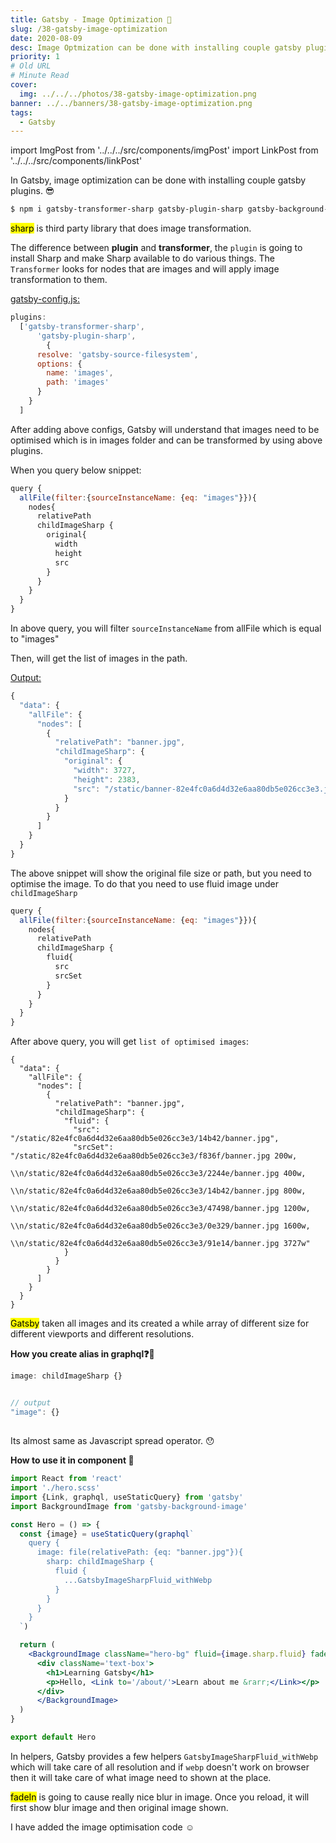 ```yaml
---
title: Gatsby - Image Optimization 🌃
slug: /38-gatsby-image-optimization
date: 2020-08-09
desc: Image Optmization can be done with installing couple gatsby plugins.
priority: 1
# Old URL
# Minute Read
cover:
  img: ../../../photos/38-gatsby-image-optimization.png
banner: ../../banners/38-gatsby-image-optimization.png
tags:
  - Gatsby
---
```


import ImgPost from '../../../src/components/imgPost'
import LinkPost from '../../../src/components/linkPost'

<p><span class='first-letter'>I</span>n Gatsby, image optimization can be done with installing couple gatsby plugins. 😎</p>

```sh
$ npm i gatsby-transformer-sharp gatsby-plugin-sharp gatsby-background-image
```

<p><mark>sharp</mark> is third party library that does image transformation.</p>

The difference between **plugin** and **transformer**, the `plugin` is going to install Sharp and make Sharp available to do various things. The `Transformer` looks for nodes that are images and will apply image transformation to them.

<u>gatsby-config.js:</u>

```js
plugins: 
  ['gatsby-transformer-sharp',
	  'gatsby-plugin-sharp',
		{
      resolve: 'gatsby-source-filesystem',
      options: {
        name: 'images',
        path: 'images'
      }
    }
  ]
```

After adding above configs, Gatsby will understand that images need to be optimised which is in images folder and can be transformed by using above plugins. 

When you query below snippet:

```js
query {
  allFile(filter:{sourceInstanceName: {eq: "images"}}){
    nodes{
      relativePath
      childImageSharp {
        original{
          width
          height
          src
        }
      }
    }
  }
}
```

In above query, you will filter `sourceInstanceName` from allFile which is equal to "images"

Then, will get the list of images in the path.

<u>Output:</u>

```js
{
  "data": {
    "allFile": {
      "nodes": [
        {
          "relativePath": "banner.jpg",
          "childImageSharp": {
            "original": {
              "width": 3727,
              "height": 2383,
              "src": "/static/banner-82e4fc0a6d4d32e6aa80db5e026cc3e3.jpg"
            }
          }
        }
      ]
    }
  }
}
```

The above snippet will show the original file size or path, but you need to optimise the image. To do that you need to use fluid image under `childImageSharp`

```js
query {
  allFile(filter:{sourceInstanceName: {eq: "images"}}){
    nodes{
      relativePath
      childImageSharp {
        fluid{
          src
          srcSet
        }
      }
    }
  }
}
```

After above query, you will get `list of optimised images`:

```query
{
  "data": {
    "allFile": {
      "nodes": [
        {
          "relativePath": "banner.jpg",
          "childImageSharp": {
            "fluid": {
              "src": "/static/82e4fc0a6d4d32e6aa80db5e026cc3e3/14b42/banner.jpg",
              "srcSet": "/static/82e4fc0a6d4d32e6aa80db5e026cc3e3/f836f/banner.jpg 200w,
                        \\n/static/82e4fc0a6d4d32e6aa80db5e026cc3e3/2244e/banner.jpg 400w,
                        \\n/static/82e4fc0a6d4d32e6aa80db5e026cc3e3/14b42/banner.jpg 800w,
                        \\n/static/82e4fc0a6d4d32e6aa80db5e026cc3e3/47498/banner.jpg 1200w,
                        \\n/static/82e4fc0a6d4d32e6aa80db5e026cc3e3/0e329/banner.jpg 1600w,
                        \\n/static/82e4fc0a6d4d32e6aa80db5e026cc3e3/91e14/banner.jpg 3727w"
            }
          }
        }
      ]
    }
  }
}
```

<p><mark>Gatsby</mark> taken all images and its created a while array of different size for different viewports and different resolutions.</p>

**How you create alias in graphql❓🤔**

```js
image: childImageSharp {}


// output
"image": {}
```

## <LinkPost href='https://www.gatsbyjs.org/docs/using-graphql-fragments/' name='GraphQl Fragment' />

Its almost same as Javascript spread operator. 😯

**How to use it in component 🤔**

```jsx
import React from 'react'
import './hero.scss'
import {Link, graphql, useStaticQuery} from 'gatsby'
import BackgroundImage from 'gatsby-background-image'

const Hero = () => {
  const {image} = useStaticQuery(graphql`
    query {
      image: file(relativePath: {eq: "banner.jpg"}){
        sharp: childImageSharp {
          fluid {
            ...GatsbyImageSharpFluid_withWebp
          }
        }
      }
    }
  `)

  return (
    <BackgroundImage className="hero-bg" fluid={image.sharp.fluid} fadeIn="soft">
      <div className='text-box'>
        <h1>Learning Gatsby</h1>
        <p>Hello, <Link to='/about/'>Learn about me &rarr;</Link></p>
      </div>
      </BackgroundImage>
  )
}

export default Hero
```

In helpers, Gatsby provides a few helpers `GatsbyImageSharpFluid_withWebp` which will take care of all resolution and if `webp` doesn't work on browser then it will take care of what image need to shown at the place.

<p><mark>fadeIn</mark> is going to cause really nice blur in image. Once you reload, it will first show blur image and then original image shown.</p>

I have added the image optimisation code <LinkPost href='https://github.com/suprabhasupi/gatsby-intro/commit/4e50fc5efa4c6244e6bc4798295c21607cda02bd' name='here' /> ☺️









